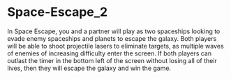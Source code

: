 # Space-Escape_2
In Space Escape, you and a partner will play as two spaceships looking to evade enemy spaceships and planets to escape the galaxy. 
Both players will be able to shoot projectile lasers to eliminate targets, as multiple waves of enemies of increasing difficulty enter the screen.
If both players can outlast the timer in the bottom left of the screen without losing all of their lives, then they will escape the galaxy and win the game.
